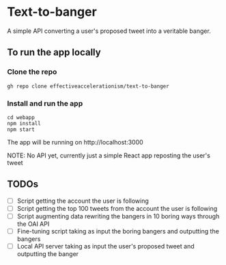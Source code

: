 # Text-to-banger
A simple API converting a user's proposed tweet into a veritable banger.

## To run the app locally
### Clone the repo

```
gh repo clone effectiveaccelerationism/text-to-banger
```

### Install and run the app
```
cd webapp
npm install
npm start
```
The app will be running on http://localhost:3000

NOTE: No API yet, currently just a simple React app reposting the user's tweet

## TODOs
- [ ] Script getting the account the user is following
- [ ] Script getting the top 100 tweets from the account the user is following
- [ ] Script augmenting data rewriting the bangers in 10 boring ways through the OAI API
- [ ] Fine-tuning script taking as input the boring bangers and outputting the bangers
- [ ] Local API server taking as input the user's proposed tweet and outputting the banger
